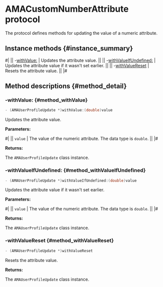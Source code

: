 # AMACustomNumberAttribute protocol

The protocol defines methods for updating the value of a numeric attribute.

## Instance methods {#instance_summary}

#|
|| -[withValue:](#method_withValue) | Updates the attribute value. ||
|| -[withValueIfUndefined:](#method_withValueIfUndefined) | Updates the attribute value if it wasn't set earlier. ||
|| -[withValueReset](#method_withValueReset) | Resets the attribute value. ||
|#

## Method descriptions {#method_detail}

### -withValue: {#method_withValue}

```objectivec translate=no
- (AMAUserProfileUpdate *)withValue:(double)value
```

Updates the attribute value.

**Parameters:**

#|
|| `value` | The value of the numeric attribute. The data type is `double`. ||
|#

**Returns:**

The `AMAUserProfileUpdate` class instance.

### -withValueIfUndefined: {#method_withValueIfUndefined}

```objectivec translate=no
- (AMAUserProfileUpdate *)withValueIfUndefined:(double)value
```

Updates the attribute value if it wasn't set earlier.

**Parameters:**

#|
|| `value` | The value of the numeric attribute. The data type is `double`. ||
|#

**Returns:**

The `AMAUserProfileUpdate` class instance.

### -withValueReset {#method_withValueReset}

```objectivec translate=no
- (AMAUserProfileUpdate *)withValueReset
```

Resets the attribute value.

**Returns:**

The `AMAUserProfileUpdate` class instance.
